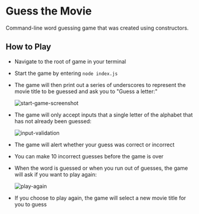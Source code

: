 # Guess the Movie
Command-line word guessing game that was created using constructors. 

## How to Play
* Navigate to the root of game in your terminal
* Start the game by entering `node index.js`
* The game will then print out a series of underscores to represent the movie title to be guessed and ask you to "Guess a letter:" 

  ![start-game-screenshot](../master/images/start-game.png)
  
* The game will only accept inputs that a single letter of the alphabet that has not already been guessed:

  ![input-validation](../master/images/input-validation.png)
  
* The game will alert whether your guess was correct or incorrect
* You can make 10 incorrect guesses before the game is over
* When the word is guessed or when you run out of guesses, the game will ask if you want to play again:

  ![play-again](../master/images/play-again.png)
  
* If you choose to play again, the game will select a new movie title for you to guess

